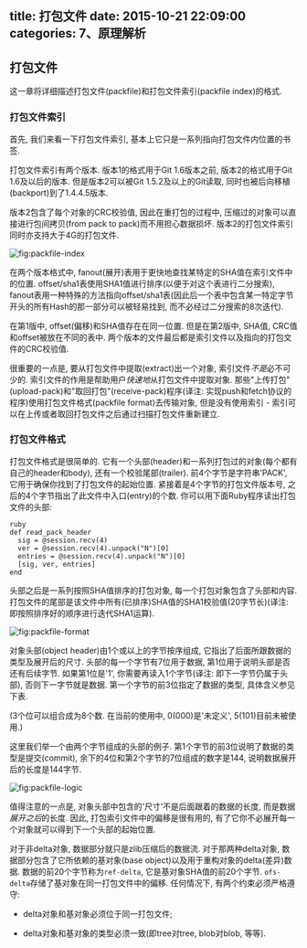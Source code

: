 title: 打包文件
date: 2015-10-21 22:09:00
categories: 7、原理解析
---
## 打包文件 ##

这一章将详细描述打包文件(packfile)和打包文件索引(packfile index)的格式.

### 打包文件索引 ###

首先, 我们来看一下打包文件索引, 基本上它只是一系列指向打包文件内位置的书签.

打包文件索引有两个版本. 版本1的格式用于Git 1.6版本之前, 版本2的格式用于Git 1.6及以后的版本. 但是版本2可以被Git 1.5.2及以上的Git读取, 同时也被后向移植(backport)到了1.4.4.5版本.

版本2包含了每个对象的CRC校验值, 因此在重打包的过程中, 压缩过的对象可以直接进行包间拷贝(from pack to pack)而不用担心数据损坏. 版本2的打包文件索引同时亦支持大于4G的打包文件.

![fig:packfile-index](http://gitbook.liuhui998.com/assets/images/figure/packfile-index.png)

在两个版本格式中, fanout(展开)表用于更快地查找某特定的SHA值在索引文件中的位置. offset/sha1表使用SHA1值进行排序(以便于对这个表进行二分搜索), fanout表用一种特殊的方法指向offset/sha1表(因此后一个表中包含某一特定字节开头的所有Hash的那一部分可以被轻易找到, 而不必经过二分搜索的8次迭代).

在第1版中, offset(偏移)和SHA值存在在同一位置. 但是在第2版中, SHA值, CRC值和offset被放在不同的表中. 两个版本的文件最后都是索引文件以及指向的打包文件的CRC校验值.

很重要的一点是, 要从打包文件中提取(extract)出一个对象, 索引文件*不是*必不可少的. 索引文件的作用是帮助用户*快速地*从打包文件中提取对象. 那些"上传打包"(upload-pack)和"取回打包"(receive-pack)程序(译注: 实现push和fetch协议的程序)使用打包文件格式(packfile format)去传输对象, 但是没有使用索引 - 索引可以在上传或者取回打包文件之后通过扫描打包文件重新建立.

### 打包文件格式 ###

打包文件格式是很简单的. 它有一个头部(header)和一系列打包过的对象(每个都有自己的header和body), 还有一个校验尾部(trailer). 前4个字节是字符串'PACK', 它用于确保你找到了打包文件的起始位置. 紧接着是4个字节的打包文件版本号, 之后的4个字节指出了此文件中入口(entry)的个数. 你可以用下面Ruby程序读出打包文件的头部:

	ruby
	def read_pack_header
	  sig = @session.recv(4)
	  ver = @session.recv(4).unpack("N")[0]
	  entries = @session.recv(4).unpack("N")[0]
	  [sig, ver, entries]
	end

头部之后是一系列按照SHA值排序的打包对象, 每一个打包对象包含了头部和内容. 打包文件的尾部是该文件中所有(已排序)SHA值的SHA1校验值(20字节长)(译注: 即按照排序好的顺序进行迭代SHA1运算).

![fig:packfile-format](http://gitbook.liuhui998.com/assets/images/figure/packfile-format.png)

对象头部(object header)由1个或以上的字节按序组成, 它指出了后面所跟数据的类型及展开后的尺寸. 头部的每一个字节有7位用于数据, 第1位用于说明头部是否还有后续字节. 如果第1位是'1', 你需要再读入1个字节(译注: 即下一字节仍属于头部), 否则下一字节就是数据. 第一个字节的前3位指定了数据的类型, 具体含义参见下表.

(3个位可以组合成为8个数. 在当前的使用中, 0(000)是'未定义', 5(101)目前未被使用.)

这里我们举一个由两个字节组成的头部的例子. 第1个字节的前3位说明了数据的类型是提交(commit), 余下的4位和第2个字节的7位组成的数字是144, 说明数据展开后的长度是144字节.

![fig:packfile-logic](http://gitbook.liuhui998.com/assets/images/figure/packfile-logic.png)

值得注意的一点是, 对象头部中包含的'尺寸'不是后面跟着的数据的长度, 而是数据*展开之后*的长度. 因此, 打包索引文件中的偏移是很有用的, 有了它你不必展开每一个对象就可以得到下一个头部的起始位置.

对于非delta对象, 数据部分就只是zlib压缩后的数据流. 对于那两种delta对象, 数据部分包含了它所依赖的基对象(base object)以及用于重构对象的delta(差异)数据. 数据的前20个字节称为<code>ref-delta</code>, 它是基对象SHA值的前20个字节. <code>ofs-delta</code>存储了基对象在同一打包文件中的偏移. 任何情况下, 有两个约束必须严格遵守:

* delta对象和基对象必须位于同一打包文件;

* delta对象和基对象的类型必须一致(即tree对tree, blob对blob, 等等).



